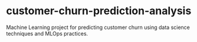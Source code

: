 # customer-churn-prediction-analysis
Machine Learning project for predicting customer churn using data science techniques and MLOps practices.
